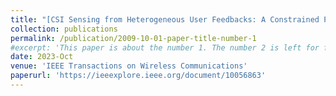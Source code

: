 ```yaml
---
title: "[CSI Sensing from Heterogeneous User Feedbacks: A Constrained Phase Retrieval Approach](https://ieeexplore.ieee.org/document/10056863)"
collection: publications
permalink: /publication/2009-10-01-paper-title-number-1
#excerpt: 'This paper is about the number 1. The number 2 is left for future work.'
date: 2023-Oct
venue: 'IEEE Transactions on Wireless Communications'
paperurl: 'https://ieeexplore.ieee.org/document/10056863'
---
```

